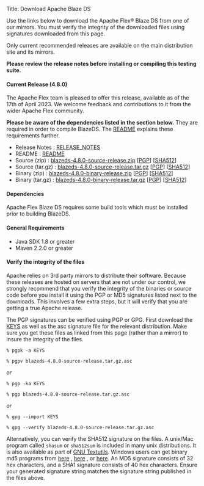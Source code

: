 Title:  Download Apache Blaze DS

Use the links below to download the Apache Flex® Blaze DS from one of our mirrors. You must verify the integrity of the downloaded files using signatures downloaded from this page.

Only current recommended releases are available on the main distribution site and its mirrors.

**Please review the release notes before installing or compiling this testing suite.**

<div class="headline"><h4>Current Release (4.8.0)</h4></div>
The Apache Flex team is pleased to offer this release, available as of the 17th of April 2023. We welcome feedback and contributions to it from the wider Apache Flex community.

**Please be aware of the dependencies listed in the section below.**  They are required in order to compile BlazeDS.  The [README][15] explains these requirements further.

- Release Notes : [RELEASE_NOTES][2]
- README : [README][15]
- Source (zip) : [blazeds-4.8.0-source-release.zip][4] [[PGP](https://www.apache.org/dist/flex/BlazeDS/4.8.0/blazeds-4.8.0-source-release.zip.asc)] [[SHA512](https://www.apache.org/dist/flex/BlazeDS/4.8.0/blazeds-4.8.0-source-release.zip.sha512)]
- Source (tar.gz) : [blazeds-4.8.0-source-release.tar.gz][5] [[PGP](https://www.apache.org/dist/flex/BlazeDS/4.8.0/blazeds-4.8.0-source-release.tar.gz.asc)] [[SHA512](https://www.apache.org/dist/flex/BlazeDS/4.8.0/blazeds-4.8.0-source-release.tar.gz.sha512)]
- Binary (zip) : [blazeds-4.8.0-binary-release.zip][6] [[PGP](https://www.apache.org/dist/flex/BlazeDS/4.8.0/binaries/blazeds-4.8.0-binary-release.zip.asc)] [[SHA512](https://www.apache.org/dist/flex/BlazeDS/4.8.0/binaries/blazeds-4.8.0-binary-release.zip.sha512)]
- Binary (tar.gz) : [blazeds-4.8.0-binary-release.tar.gz][7] [[PGP](https://www.apache.org/dist/flex/BlazeDS/4.8.0/binaries/blazeds-4.8.0-binary-release.tar.gz.asc)] [[SHA512](https://www.apache.org/dist/flex/BlazeDS/4.8.0/binaries/blazeds-4.8.0-binary-release.tar.gz.sha512)]


<div class="headline"><h4>Dependencies</h4></div>

Apache Flex Blaze DS requires some build tools which must be installed prior to building BlazeDS.

#### General Requirements

- Java SDK 1.8 or greater
- Maven 2.2.0 or greater 

#### Verify the integrity of the files

Apache relies on 3rd party mirrors to distribute their software.  Because these releases are hosted on servers that are not under our control, we strongly recommend that you verify the integrity of the binaries or source code before you install it using the PGP or MD5 signatures listed next to the downloads.  This involves a few extra steps, but it will verify that you are getting a true Apache release.

The PGP signatures can be verified using PGP or GPG. First download the [KEYS][10] as well as the asc signature file for the relevant distribution. Make sure you get these files as linked from this page (rather than a mirror) to insure the integrity of the files.

    % pgpk -a KEYS

    % pgpv blazeds-4.8.0-source-release.tar.gz.asc

*or*

    % pgp -ka KEYS

    % pgp blazeds-4.8.0-source-release.tar.gz.asc

*or*

    % gpg --import KEYS

    % gpg --verify blazeds-4.8.0-source-release.tar.gz.asc


Alternatively, you can verify the SHA512 signature on the files. A unix/Mac program called `shasum` or `sha512sum` is included in many unix distributions. It is also available as part of [GNU Textutils][11]. Windows users can get binary md5 programs from [here][12] , [here][13] , or [here][14]. An MD5 signature consists of 32 hex characters, and a SHA1 signature consists of 40 hex characters. Ensure your generated signature string matches the signature string published in the files above.


[2]: https://www.apache.org/dist/flex/BlazeDS/4.8.0/RELEASE_NOTES
[4]: https://www.apache.org/dyn/closer.lua/flex/BlazeDS/4.8.0/blazeds-4.8.0-source-release.zip
[5]: https://www.apache.org/dyn/closer.lua/flex/BlazeDS/4.8.0/blazeds-4.8.0-source-release.tar.gz
[6]: https://www.apache.org/dyn/closer.lua/flex/BlazeDS/4.8.0/binaries/blazeds-4.8.0-binary-release.zip
[7]: https://www.apache.org/dyn/closer.lua/flex/BlazeDS/4.8.0/binaries/blazeds-4.8.0-binary-release.tar.gz
[10]: https://www.apache.org/dist/flex/KEYS
[11]: https://www.gnu.org/software/textutils/textutils.html
[12]: https://www.fourmilab.ch/md5/
[13]: https://www.pc-tools.net/win32/freeware/console/
[14]: https://www.slavasoft.com/fsum/
[15]: https://www.apache.org/dyn/closer.lua/flex/BlazeDS/4.8.0/README